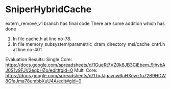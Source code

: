 # SniperHybridCache
extern_remove_v1 branch has final code
There are some addition which has done
1. In file cache.h at line no-78.
2. In file memory_subsystem/parametric_dram_directory_msi/cache_cntrl.h at line no-401


Evaluation Results:
Single Core: https://docs.google.com/spreadsheets/d/1GueRt7VZ0k8JB3CiEbem_9jhvbAJ0S1v9FJV2eqbHZo/edit#gid=0
Multi Core: https://docs.google.com/spreadsheets/d/1TqJJgaynw6uHXewzfu72B9HDW8GfaJma78umbbXuU4A/edit#gid=0
